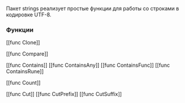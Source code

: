Пакет strings реализует простые функции для работы со строками в кодировке UTF-8.
### Функции

[[func Clone]]

[[func Compare]]

[[func Contains]]
[[func ContainsAny]]
[[func ContainsFunc]]
[[func ContainsRune]]

[[func Count]]

[[func Cut]]
[[func CutPrefix]]
[[func CutSuffix]]









